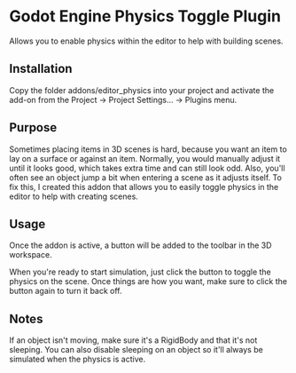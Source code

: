 # Godot Engine Physics Toggle Plugin
Allows you to enable physics within the editor to help with building scenes.

## Installation
Copy the folder addons/editor_physics into your project and activate the add-on from the Project -> Project Settings... -> Plugins menu.

## Purpose
Sometimes placing items in 3D scenes is hard, because you want an item to lay on a surface or against an item. Normally, you would manually adjust it until it looks good, which takes extra time and can still look odd. Also, you'll often see an object jump a bit when entering a scene as it adjusts itself. To fix this, I created this addon that allows you to easily toggle physics in the editor to help with creating scenes.

## Usage
Once the addon is active, a button will be added to the toolbar in the 3D workspace.

When you're ready to start simulation, just click the button to toggle the physics on the scene. Once things are how you want, make sure to click the button again to turn it back off.

## Notes
If an object isn't moving, make sure it's a RigidBody and that it's not sleeping. You can also disable sleeping on an object so it'll always be simulated when the physics is active.
